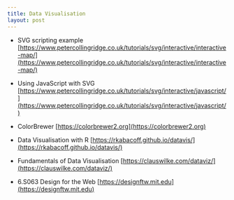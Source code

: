 ```yaml
---
title: Data Visualisation
layout: post
---
```


* SVG scripting example [https://www.petercollingridge.co.uk/tutorials/svg/interactive/interactive-map/](https://www.petercollingridge.co.uk/tutorials/svg/interactive/interactive-map/)

* Using JavaScript with SVG [https://www.petercollingridge.co.uk/tutorials/svg/interactive/javascript/](https://www.petercollingridge.co.uk/tutorials/svg/interactive/javascript/)

* ColorBrewer [https://colorbrewer2.org](https://colorbrewer2.org)

* Data Visualisation with R [https://rkabacoff.github.io/datavis/](https://rkabacoff.github.io/datavis/)

* Fundamentals of Data Visualisation [https://clauswilke.com/dataviz/](https://clauswilke.com/dataviz/)

* 6.S063 Design for the Web [https://designftw.mit.edu](https://designftw.mit.edu)
